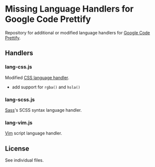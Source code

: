 Missing Language Handlers for Google Code Prettify
==================================================

Repository for additional or modified language handlers for [Google Code Prettify](http://code.google.com/p/google-code-prettify/).


Handlers
--------

### lang-css.js

Modified [CSS language handler](http://code.google.com/p/google-code-prettify/source/browse/trunk/src/lang-css.js).

  * add support for `rgba()` and `hsla()`


### lang-scss.js

[Sass](http://sass-lang.com/)'s SCSS syntax language handler.


### lang-vim.js

[Vim](http://www.vim.org/) script language handler.


License
-------

See individual files.
